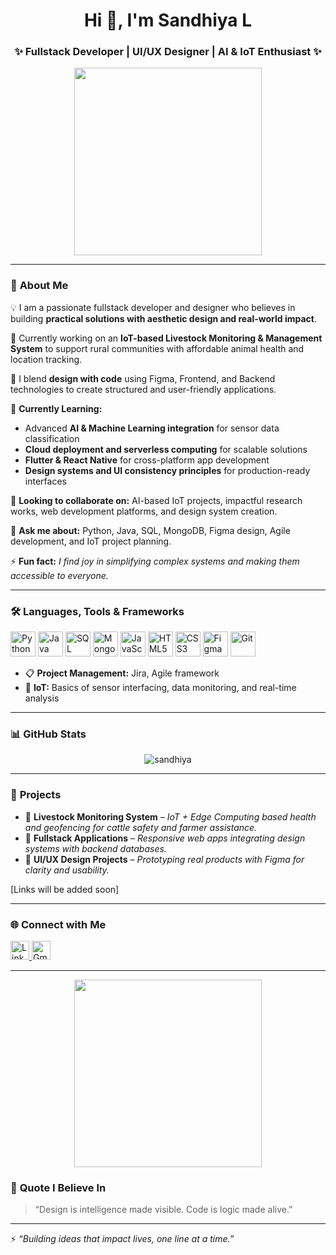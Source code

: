 <h1 align="center">Hi 👋, I'm Sandhiya L</h1>
<h3 align="center">✨ Fullstack Developer | UI/UX Designer | AI & IoT Enthusiast ✨</h3>

<p align="center">
  <img src="https://media.giphy.com/media/26tn33aiTi1jkl6H6/giphy.gif" width="300"/>
</p>

---

### 🌟 **About Me**

💡 I am a passionate fullstack developer and designer who believes in building **practical solutions with aesthetic design and real-world impact**.

🔭 Currently working on an **IoT-based Livestock Monitoring & Management System** to support rural communities with affordable animal health and location tracking.

🎨 I blend **design with code** using Figma, Frontend, and Backend technologies to create structured and user-friendly applications.

🌱 **Currently Learning:**

- Advanced **AI & Machine Learning integration** for sensor data classification  
- **Cloud deployment and serverless computing** for scalable solutions  
- **Flutter & React Native** for cross-platform app development  
- **Design systems and UI consistency principles** for production-ready interfaces

👯 **Looking to collaborate on:** AI-based IoT projects, impactful research works, web development platforms, and design system creation.

💬 **Ask me about:** Python, Java, SQL, MongoDB, Figma design, Agile development, and IoT project planning.

⚡ **Fun fact:** *I find joy in simplifying complex systems and making them accessible to everyone.*

---

### 🛠️ **Languages, Tools & Frameworks**

<p align="left">
  <img src="https://cdn.jsdelivr.net/gh/devicons/devicon/icons/python/python-original.svg" alt="Python" width="40" height="40"/>
  <img src="https://cdn.jsdelivr.net/gh/devicons/devicon/icons/java/java-original.svg" alt="Java" width="40" height="40"/>
  <img src="https://cdn.jsdelivr.net/gh/devicons/devicon/icons/mysql/mysql-original.svg" alt="SQL" width="40" height="40"/>
  <img src="https://cdn.jsdelivr.net/gh/devicons/devicon/icons/mongodb/mongodb-original.svg" alt="MongoDB" width="40" height="40"/>
  <img src="https://cdn.jsdelivr.net/gh/devicons/devicon/icons/javascript/javascript-original.svg" alt="JavaScript" width="40" height="40"/>
  <img src="https://cdn.jsdelivr.net/gh/devicons/devicon/icons/html5/html5-original.svg" alt="HTML5" width="40" height="40"/>
  <img src="https://cdn.jsdelivr.net/gh/devicons/devicon/icons/css3/css3-original.svg" alt="CSS3" width="40" height="40"/>
  <img src="https://cdn.jsdelivr.net/gh/devicons/devicon/icons/figma/figma-original.svg" alt="Figma" width="40" height="40"/>
  <img src="https://cdn.jsdelivr.net/gh/devicons/devicon/icons/git/git-original.svg" alt="Git" width="40" height="40"/>
</p>

- 📋 **Project Management:** Jira, Agile framework  
- 🔌 **IoT:** Basics of sensor interfacing, data monitoring, and real-time analysis

---

### 📊 **GitHub Stats**

<p align="center">
  <img src="https://github-readme-stats.vercel.app/api?username=sandhiyaLakshmanapandian&show_icons=true&theme=radical" alt="sandhiya"/>
</p>

---

### 📝 **Projects**

- 🔗 **Livestock Monitoring System** – *IoT + Edge Computing based health and geofencing for cattle safety and farmer assistance.*  
- 🔗 **Fullstack Applications** – *Responsive web apps integrating design systems with backend databases.*  
- 🔗 **UI/UX Design Projects** – *Prototyping real products with Figma for clarity and usability.*

[Links will be added soon]

---

### 🌐 **Connect with Me**

<p align="left">
  <a href="https://linkedin.com/in/https://www.linkedin.com/in/sandhiya-l-483443264" target="blank">
    <img src="https://cdn.jsdelivr.net/gh/devicons/devicon/icons/linkedin/linkedin-original.svg" alt="LinkedIn" width="30" height="30"/>
  </a>
  <a href="mailto:sandhiyay2004@gmail.com" target="blank">
    <img src="https://upload.wikimedia.org/wikipedia/commons/4/4e/Gmail_Icon.png" alt="Gmail" width="30" height="30"/>
  </a>
</p>

---

<p align="center">
  <img src="https://media.giphy.com/media/qgQUggAC3Pfv687qPC/giphy.gif" width="300"/>
</p>

### 💭 **Quote I Believe In**

> “Design is intelligence made visible. Code is logic made alive.”

---

⚡ *“Building ideas that impact lives, one line at a time.”*

